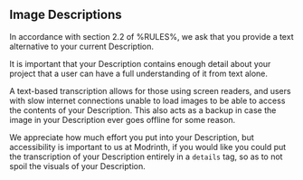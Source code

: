 ## Image Descriptions

In accordance with section 2.2 of %RULES%, we ask that you provide a text alternative to your current Description.

It is important that your Description contains enough detail about your project that a user can have a full understanding of it from text alone.

A text-based transcription allows for those using screen readers, and users with slow internet connections unable to load images to be able to access the contents of your Description. This also acts as a backup in case the image in your Description ever goes offline for some reason.

We appreciate how much effort you put into your Description, but accessibility is important to us at Modrinth, if you would like you could put the transcription of your Description entirely in a `details` tag, so as to not spoil the visuals of your Description.
